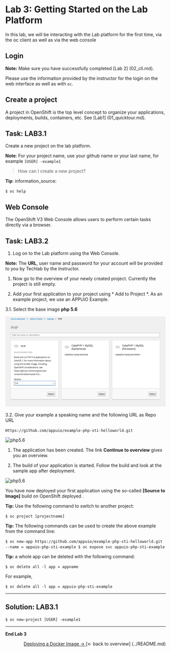 # Lab 3: Getting Started on the Lab Platform

In this lab, we will be interacting with the Lab platform for the first time, via the oc client as well as via the web console

## Login

**Note:** 
Make sure you have successfully completed [Lab 2] (02_cli.md).


Please use the information provided by the instructor for the login on the web interface as well as with `oc`.


## Create a project

A project in OpenShift is the top level concept to organize your applications, deployments, builds, containers, etc. See [Lab1] (01_quicktour.md).


## Task: LAB3.1
Create a new project on the lab platform.

**Note**: For your project name, use your github name or your last name, for example `[USER] -example1`

> How can I create a new project?

**Tip**: information_source:

``
$ oc help
``

## Web Console

The OpenShift V3 Web Console allows users to perform certain tasks directly via a browser.

## Task: LAB3.2
1. Log on to the Lab platform using the Web Console.

  **Note:** The **URL**, user name and password for your account will be provided to you by Techlab by the Instructor.

1. Now go to the overview of your newly created project. Currently the project is still empty.

1. Add your first application to your project using * Add to Project *. As an example project, we use an APPUiO Example.

  3.1. Select the base image **php 5.6**
  
![php5.6](../images/lab_3_php5.6.png)

  3.2. Give your example a speaking name and the following URL as Repo URL
  
  ``
  Https://github.com/appuio/example-php-sti-helloworld.git
  ``
  
![php5.6](../images/lab_3_example1.png)

1. The application has been created. The link **Continue to overview** gives you an overview.

1. The build of your application is started. Follow the build and look at the sample app after deployment.

![php5.6](../images/lab_3_example1-deployed.png)


You have now deployed your first application using the so-called **[Source to Image]** build on OpenShift deployed .

**Tip:** Use the following command to switch to another project:

``
$ oc project [projectname]
``

**Tip:** The following commands can be used to create the above example from the command line:

``
$ oc new-app https://github.com/appuio/example-php-sti-helloworld.git --name = appuio-php-sti-example
$ oc expose svc appuio-php-sti-example
``

**Tip:** a whole app can be deleted with the following command:

``
$ oc delete all -l app = appname
``

For example,

``
$ oc delete all -l app = appuio-php-sti-example
``

---

## Solution: LAB3.1

``
$ oc new-project [USER] -example1
``

---

**End Lab 3**

<p width = "100px" align = "right"> <a href="04_deploy_dockerimage.md"> Deploying a Docker Image → </a> </ p>
[← back to overview] (../README.md)
